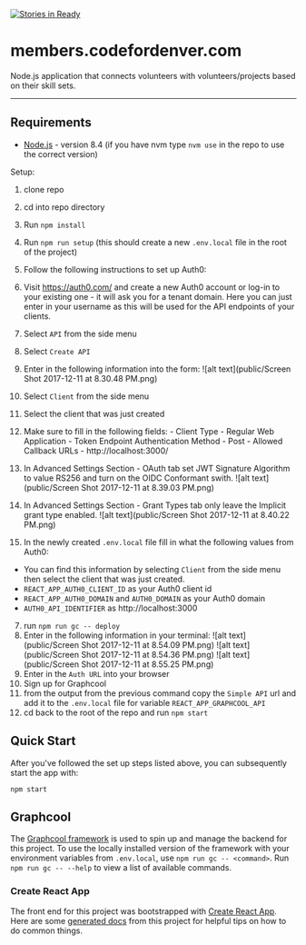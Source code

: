 [![Stories in Ready](https://badge.waffle.io/codefordenver/members.png?label=ready&title=Ready)](https://waffle.io/codefordenver/members?utm_source=badge)

# members.codefordenver.com

Node.js application that connects volunteers with volunteers/projects based on their skill sets.

---

## Requirements


- [Node.js](https://nodejs.org) - version 8.4 (if you have nvm type `nvm use` in the repo to use the correct version)

Setup:
1. clone repo
2. cd into repo directory
3. Run `npm install`
4. Run `npm run setup` (this should create a new `.env.local` file in the root of the project)
5. Follow the following instructions to set up Auth0:
  1. Visit https://auth0.com/ and create a new Auth0 account or log-in to your existing one
    - it will ask you for a tenant domain. Here you can just enter in your username as this will be used for the API endpoints of your clients.
  2. Select `API` from the side menu
  3. Select `Create API`
  4. Enter in the following information into the form:
  ![alt text](public/Screen Shot 2017-12-11 at 8.30.48 PM.png)
  5. Select `Client` from the side menu
  6. Select the client that was just created
  7. Make sure to fill in the following fields:
    - Client Type - Regular Web Application
    - Token Endpoint Authentication Method - Post
    - Allowed Callback URLs - http://localhost:3000/
  8. In Advanced Settings Section - OAuth tab set JWT Signature Algorithm to value RS256 and turn on the OIDC Conformant swith.
  ![alt text](public/Screen Shot 2017-12-11 at 8.39.03 PM.png)
  9. In Advanced Settings Section - Grant Types tab only leave the Implicit grant type enabled.
  ![alt text](public/Screen Shot 2017-12-11 at 8.40.22 PM.png)

6. In the newly created `.env.local` file fill in what the following values from Auth0:
- You can find this information by selecting `Client` from the side menu then select the client that was just created.
- `REACT_APP_AUTH0_CLIENT_ID` as your Auth0 client id
- `REACT_APP_AUTH0_DOMAIN` and `AUTH0_DOMAIN` as your Auth0 domain
- `AUTH0_API_IDENTIFIER` as http://localhost:3000
7. run `npm run gc -- deploy`
8. Enter in the following information in your terminal:
![alt text](public/Screen Shot 2017-12-11 at 8.54.09 PM.png)
![alt text](public/Screen Shot 2017-12-11 at 8.54.36 PM.png)
![alt text](public/Screen Shot 2017-12-11 at 8.55.25 PM.png)
9. Enter in the `Auth URL` into your browser
10. Sign up for Graphcool
11. from the output from the previous command copy the `Simple API` url and add it to the `.env.local` file for variable `REACT_APP_GRAPHCOOL_API`
12. cd back to the root of the repo and run `npm start`

## Quick Start
After you've followed the set up steps listed above, you can subsequently start the app with:

```
npm start
```

## Graphcool
The [Graphcool framework](https://github.com/graphcool/framework) is used to spin up and manage the backend for this project. To use the locally installed version of the framework with your environment variables from `.env.local`, use `npm run gc -- <command>`. Run `npm run gc -- --help` to view a list of available commands.

### Create React App
The front end for this project was bootstrapped with [Create React App](https://github.com/facebookincubator/create-react-app). Here are some [generated docs](./docs/CreateReactApp.md) from this project for helpful tips on how to do common things.
